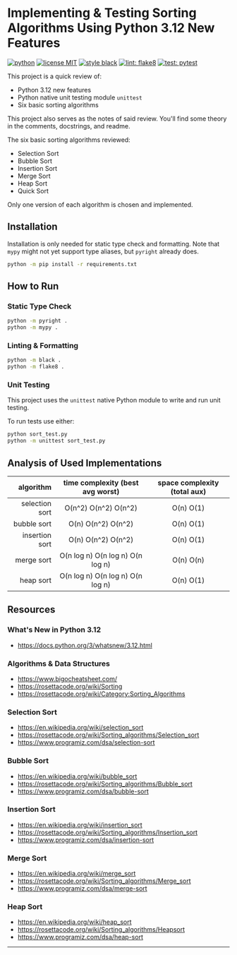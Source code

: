 # Implementing & Testing Sorting Algorithms Using Python 3.12 New Features

[![python][0]][1]
[![license MIT][6]][7]
[![style black][8]][9]
[![lint: flake8][2]][3]
[![test: pytest][4]][5]

This project is a quick review of:
  * Python 3.12 new features
  * Python native unit testing module `unittest`
  * Six basic sorting algorithms

This project also serves as the notes of said review. You'll find some theory in the
comments, docstrings, and readme.

The six basic sorting algorithms reviewed:
  * Selection Sort
  * Bubble Sort
  * Insertion Sort
  * Merge Sort
  * Heap Sort
  * Quick Sort

Only one version of each algorithm is chosen and implemented.

## Installation

Installation is only needed for static type check and formatting. Note that
`mypy` might not yet support type aliases, but `pyright` already does.

```bash
python -m pip install -r requirements.txt
```

## How to Run

### Static Type Check

```bash
python -m pyright .
python -m mypy .
```

### Linting & Formatting

```bash
python -m black .
python -m flake8 .
```

### Unit Testing

This project uses the `unittest` native Python module to write and run unit testing.

To run tests use either:

```bash
python sort_test.py
python -m unittest sort_test.py
```

## Analysis of Used Implementations

| algorithm      | time complexity (best avg worst) | space complexity (total aux) |
| ---:           | :---:                            | :---:                        |
| selection sort | O(n^2) O(n^2) O(n^2)             | O(n) O(1)                    |
| bubble sort    | O(n) O(n^2) O(n^2)               | O(n) O(1)                    |
| insertion sort | O(n) O(n^2) O(n^2)               | O(n) O(1)                    |
| merge sort     | O(n log n) O(n log n) O(n log n) | O(n) O(n)                    |
| heap sort      | O(n log n) O(n log n) O(n log n) | O(n) O(1)                    |

## Resources

### What's New in Python 3.12

  * https://docs.python.org/3/whatsnew/3.12.html

### Algorithms & Data Structures

  * https://www.bigocheatsheet.com/
  * https://rosettacode.org/wiki/Sorting
  * https://rosettacode.org/wiki/Category:Sorting_Algorithms

### Selection Sort

  * https://en.wikipedia.org/wiki/selection_sort
  * https://rosettacode.org/wiki/Sorting_algorithms/Selection_sort
  * https://www.programiz.com/dsa/selection-sort

### Bubble Sort

  * https://en.wikipedia.org/wiki/bubble_sort
  * https://rosettacode.org/wiki/Sorting_algorithms/Bubble_sort
  * https://www.programiz.com/dsa/bubble-sort

### Insertion Sort

  * https://en.wikipedia.org/wiki/insertion_sort
  * https://rosettacode.org/wiki/Sorting_algorithms/Insertion_sort
  * https://www.programiz.com/dsa/insertion-sort

### Merge Sort

  * https://en.wikipedia.org/wiki/merge_sort
  * https://rosettacode.org/wiki/Sorting_algorithms/Merge_sort
  * https://www.programiz.com/dsa/merge-sort

### Heap Sort

  * https://en.wikipedia.org/wiki/heap_sort
  * https://rosettacode.org/wiki/Sorting_algorithms/Heapsort
  * https://www.programiz.com/dsa/heap-sort

---

[0]: https://img.shields.io/badge/python-3670A0?style=for-the-badge&logo=python&logoColor=ffdd54
[1]: https://github.com/python/cpython
[2]: https://img.shields.io/badge/lint-flake8-blue.svg
[3]: https://github.com/PyCQA/flake8
[4]: https://img.shields.io/badge/test-pytest-blue.svg
[5]: https://github.com/pytest-dev/pytest
[6]: https://badgen.net/github/license/JCPedroza/algorithms-and-data-structures-py
[7]: https://opensource.org/licenses/MIT
[8]: https://img.shields.io/badge/code%20style-black-000000.svg
[9]: https://github.com/psf/black
